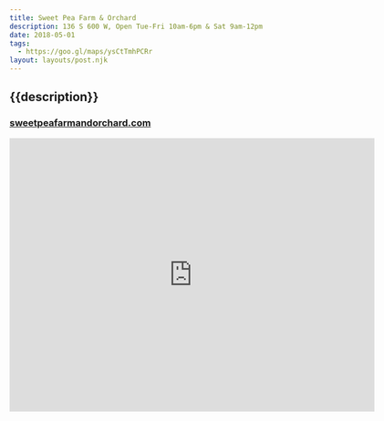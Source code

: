 ```yaml
---
title: Sweet Pea Farm & Orchard
description: 136 S 600 W, Open Tue-Fri 10am-6pm & Sat 9am-12pm
date: 2018-05-01
tags:
  - https://goo.gl/maps/ysCtTmhPCRr
layout: layouts/post.njk
---
```


## {{description}}

### [sweetpeafarmandorchard.com](https://www.sweetpeafarmandorchard.com/)

<iframe src="https://www.google.com/maps/embed?pb=!1m18!1m12!1m3!1d3150.880839098299!2d-112.84224478428447!3d37.83967541619519!2m3!1f0!2f0!3f0!3m2!1i1024!2i768!4f13.1!3m3!1m2!1s0x80b55ac3d5eef10d%3A0xdf0719133be2ea31!2sSweet+Pea+Farm+And+Orchard!5e0!3m2!1sen!2sus!4v1549664094508" width="640" height="480" frameborder="0" style="border:0" allowfullscreen></iframe>
